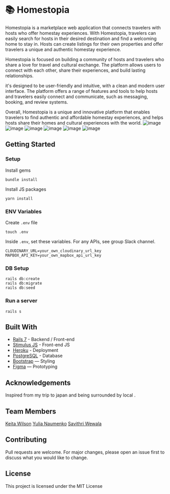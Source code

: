 
# 📚 Homestopia

Homestopia is a marketplace web application that connects travelers with hosts who offer homestay experiences. With Homestopia, travelers can easily search for hosts in their desired destination and find a welcoming home to stay in. Hosts can create listings for their own properties and offer travelers a unique and authentic homestay experience.

Homestopia is focused on building a community of hosts and travelers who share a love for travel and cultural exchange. The platform allows users to connect with each other, share their experiences, and build lasting relationships.

it's designed to be user-friendly and intuitive, with a clean and modern user interface. The platform offers a range of features and tools to help hosts and travelers easily connect and communicate, such as messaging, booking, and review systems.

Overall, Homestopia is a unique and innovative platform that enables travelers to find authentic and affordable homestay experiences, and helps hosts share their homes and cultural experiences with the world.
![image](https://user-images.githubusercontent.com/99112509/203449208-5435ce20-409a-451f-b68a-fc6c5517c312.png)
![image](https://user-images.githubusercontent.com/99112509/203449261-c4db9b76-6b4a-4274-900f-343af3ab4789.png)
![image](https://user-images.githubusercontent.com/99112509/203449288-79d5fa2a-742d-47ec-83e2-83007c4a6517.png)
![image](https://user-images.githubusercontent.com/99112509/203449339-09c0dd6c-b57f-4bb1-941f-15c107685d0d.png)
![image](https://user-images.githubusercontent.com/99112509/203449360-de057721-67db-49ce-aec9-dda00a35f216.png)
![image](https://user-images.githubusercontent.com/99112509/203449377-5f5909ee-71e3-406e-aa6e-000c166aefcb.png)
<br>

   

## Getting Started
### Setup

Install gems
```
bundle install
```
Install JS packages
```
yarn install
```

### ENV Variables
Create `.env` file
```
touch .env
```
Inside `.env`, set these variables. For any APIs, see group Slack channel.
```
CLOUDINARY_URL=your_own_cloudinary_url_key
MAPBOX_API_KEY=your_own_mapbox_api_url_key

```

### DB Setup
```
rails db:create
rails db:migrate
rails db:seed
```

### Run a server
```
rails s
```

## Built With
- [Rails 7](https://guides.rubyonrails.org/) - Backend / Front-end
- [Stimulus JS](https://stimulus.hotwired.dev/) - Front-end JS
- [Heroku](https://heroku.com/) - Deployment
- [PostgreSQL](https://www.postgresql.org/) - Database
- [Bootstrap](https://getbootstrap.com/) — Styling
- [Figma](https://www.figma.com) — Prototyping

## Acknowledgements
Inspired from my trip to japan and being surrounded by local .
## Team Members
[Keita Wilson](https://www.linkedin.com/in/keita-wilson-1234aa142/)
[Yulia Naumenko](https://www.linkedin.com/in/yulia-naumenko-bba121119/)
[Savithri Wewala](https://www.linkedin.com/in/savithri-wewala-507308a1/)

## Contributing
Pull requests are welcome. For major changes, please open an issue first to discuss what you would like to change.

## License
This project is licensed under the MIT License
